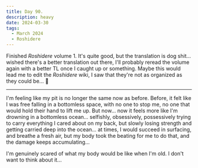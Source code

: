 ```yaml
---
title: Day 90.
description: heavy
date: 2024-03-30
tags: 
  - March 2024
  - Roshidere
---
```


Finished *Roshidere* volume 1. It's quite good, but the translation is dog shit... wished there's a better translation out there, I'll probably reread the volume again with a better TL once I caught up or something. Maybe this would lead me to edit the *Roshidere* wiki, I saw that they're not as organized as they could be... 👀

-----

I'm feeling like my pit is no longer the same now as before. Before, it felt like I was free falling in a bottomless space, with no one to stop me, no one that would hold their hand to lift me up. But now... now it feels more like I'm drowning in a bottomless ocean... selfishly, obsessively, possessively trying to carry everything I cared about on my back, but slowly losing strength and getting carried deep into the ocean... at times, I would succeed in surfacing, and breathe a fresh air, but my body took the beating for me to do that, and the damage keeps accumulating...

I'm genuinely scared of what my body would be like when I'm old. I don't want to think about it...